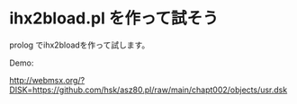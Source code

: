 # ihx2bload.pl を作って試そう

prolog でihx2bloadを作って試します。

Demo:

http://webmsx.org/?DISK=https://github.com/hsk/asz80.pl/raw/main/chapt002/objects/usr.dsk
